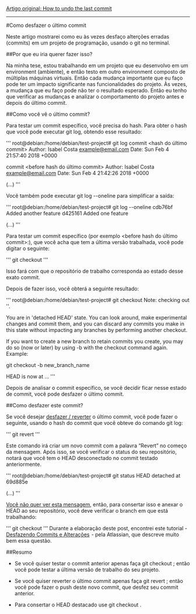 ﻿[Artigo original: How to undo the last commit](https://dev.to/isabelcmdcosta/how-to-undo-the-last-commit--31mg)

---

#Como desfazer o último commit

Neste artigo mostrarei como eu às vezes desfaço alterções erradas (commits) em um projeto de programação, usando o git no terminal.

##Por que eu iria querer fazer isso?

Na minha tese, estou trabalhando em um projeto que eu desenvolvo em um environment (ambiente), e então testo em outro environment composto de múltiplas máquinas virtuais. Então cada mudança importante que eu faço pode ter um impacto significante nas funcionalidades do projeto. Às vezes, a mudança que eu 
faço pode não ter o resultado esperado. Então eu tenho que verificar as mudanças e analizar o comportamento do projeto antes e depois do último commit.

##Como você vê o último commit?

Para testar um commit específico, você precisa do hash. Para obter o hash que você pode executar git log, obtendo esse resultado:

'''
root@debian:/home/debian/test-project# git log
commit <hash do último commit>
Author: Isabel Costa <example@email.com>
Date:   Sun Feb 4 21:57:40 2018 +0000

<mensagem do commit>

commit <before hash do último commit>
Author: Isabel Costa <example@email.com>
Date:   Sun Feb 4 21:42:26 2018 +0000

<mensagem do commit>

(...)
'''

Você também pode executar git log --oneline para simplificar a saída:

'''
root@debian:/home/debian/test-project# git log --oneline
<last commit hash> <mensagem do commit>
cdb76bf Added another feature
d425161 Added one feature   

(...)
'''

Para testar um commit específico (por exemplo <before hash do último commit>:), 
que você acha que tem a última versão trabalhada, você pode digitar o seguinte:

'''
git checkout <hash do commit>
'''

Isso fará com que o repositório de trabalho corresponda ao estado desse exato commit. 

Depois de fazer isso, você obterá a seguinte resultado:

'''
root@debian:/home/debian/test-project# git checkout <hash do commit>
Note: checking out '<hash do commit>'.

You are in 'detached HEAD' state. You can look around, make experimental changes
and commit them, and you can discard any commits you make in this state without
impacting any branches by performing another checkout.

If you want to create a new branch to retain commits you create, you may do so
(now or later) by using -b with the checkout command again. Example:

git checkout -b new_branch_name

HEAD is now at <hash do commit>... <mensagem do commit>
'''

Depois de analisar o commit específico, se você decidir ficar nesse estado de commit,
 você pode desfazer o último commit.

##Como desfazer este commit?

Se você desejar [desfazer / reverter](https://git-scm.com/docs/git-revert) 
o último commit, você pode fazer o seguinte,
 usando o hash do commit que você obteve do comando git log:

'''
git revert <hash do commit>
'''

Este comando irá criar um novo commit com a palavra “Revert” no começo da mensagem.
Após isso, se você verificar o status do seu repositório, notará que você tem o HEAD
desconectado no commit testado anteriormente.

'''
root@debian:/home/debian/test-project# git status
HEAD detached at 69d885e

(...)
'''

[Você não quer ver esta mensagem](https://www.git-tower.com/learn/git/faq/detached-head-when-checkout-commit),
 então, para consertar isso e anexar o HEAD ao seu repositório, 
 você deve verificar o branch em que está trabalhando:

'''
git checkout <branch atual>
'''
Durante a elaboração deste post, encontrei este tutorial -  [Desfazendo Commits e Alterações](https://www.atlassian.com/git/tutorials/undoing-changes)
 - pela Atlassian, que descreve muito bem essa questão.

##Resumo

* Se você quiser testar o commit anterior apenas faça git checkout <test commit hash>; 
então você pode testar a última versão de trabalho do seu projeto.

* Se você quiser reverter o último commit apenas faça git revert <unwanted commit hash>; 
então você pode fazer o push deste novo commit, que desfez seu commit anterior.

* Para consertar o HEAD destacado use git checkout <branch atual>.